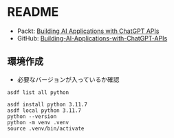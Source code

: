 # README

- Packt: [Building AI Applications with ChatGPT APIs](https://subscription.packtpub.com/book/data/9781805127567)
- GitHub: [Building-AI-Applications-with-ChatGPT-APIs](https://github.com/PacktPublishing/Building-AI-Applications-with-ChatGPT-APIs)

## 環境作成

- 必要なバージョンが入っているか確認

```shell
asdf list all python
```

```shell
asdf install python 3.11.7
asdf local python 3.11.7
python --version
python -m venv .venv
source .venv/bin/activate
```
